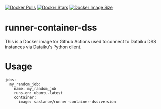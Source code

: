 [![Docker Pulls](https://badgen.net/docker/pulls/saslanov/runner-container-dss?icon=docker&label=pulls)](https://hub.docker.com/r/trueosiris/godaddypy/)
[![Docker Stars](https://badgen.net/docker/stars/saslanov/runner-container-dss?icon=docker&label=stars)](https://hub.docker.com/r/trueosiris/godaddypy/)
[![Docker Image Size](https://badgen.net/docker/size/saslanov/runner-container-dss?icon=docker&label=image%20size)](https://hub.docker.com/r/trueosiris/godaddypy/)

# runner-container-dss

This is a Docker image for Github Actions used to connect to Dataiku DSS instances via Dataiku's Python client.

# Usage

```
jobs:
  my_random_job:
    name: my_random_job
    runs-on: ubuntu-latest
    container:
      image: saslanov/runner-container-dss:version
```
